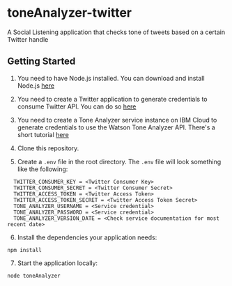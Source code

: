 # toneAnalyzer-twitter
A Social Listening application that checks tone of tweets based on a certain Twitter handle


## Getting Started

1. You need to have Node.js installed. You can download and install Node.js [here](http://nodejs.org/)

2. You need to create a Twitter application to generate credentials to consume Twitter API. You can do so [here](http://dev.twitter.com/apps)

3. You need to create a Tone Analyzer service instance on IBM Cloud to generate credentials to use the Watson Tone Analyzer API. There's a short tutorial [here](https://medium.com/ibm-watson-tutorials/getting-started-with-ibm-watson-95b10ca145f6)

4. Clone this repository.

5. Create a `.env` file in the root directory. The `.env` file will look something like the following:

  ```none
    TWITTER_CONSUMER_KEY = <Twitter Consumer Key>
    TWITTER_CONSUMER_SECRET = <Twitter Consumer Secret>
    TWITTER_ACCESS_TOKEN = <Twitter Access Token>
    TWITTER_ACCESS_TOKEN_SECRET = <Twitter Access Token Secret>
    TONE_ANALYZER_USERNAME = <Service credential>
    TONE_ANALYZER_PASSWORD = <Service credential>
    TONE_ANALYZER_VERSION_DATE = <Check service documentation for most recent date>
  ```

6. Install the dependencies your application needs:

  ```none
  npm install
  ```
7. Start the application locally:

  ```none
  node toneAnalyzer
  ```
